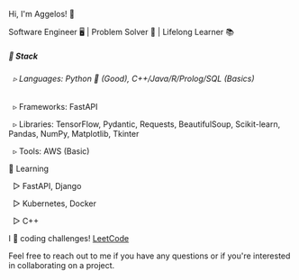 Hi, I'm Aggelos! 👋

Software Engineer 🖥️ | Problem Solver 🧩 | Lifelong Learner 📚

##### 🔧 Stack

###### &nbsp; ▹ Languages: Python 🐍 (Good), C++/Java/R/Prolog/SQL (Basics)
  
&nbsp; ▹ Frameworks: FastAPI
  
&nbsp; ▹ Libraries: TensorFlow, Pydantic, Requests, BeautifulSoup, Scikit-learn, Pandas, NumPy, Matplotlib, Tkinter
  
&nbsp; ▹ Tools: AWS (Basic)

🌱 Learning

&nbsp; ▻ FastAPI, Django
  
&nbsp; ▻ Kubernetes, Docker

&nbsp; ▻ C++


I 💙 coding challenges! <a href="https://leetcode.com/papaggalos/">LeetCode</a>

Feel free to reach out to me if you have any questions or if you're interested in collaborating on a project.
